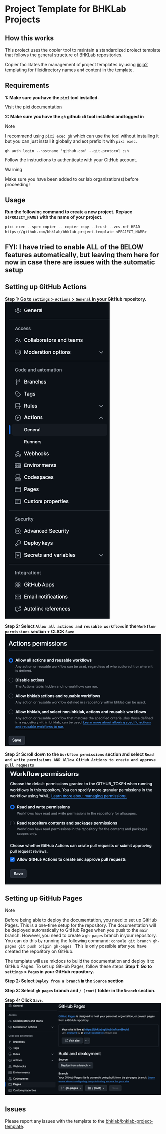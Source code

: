 # Project Template for BHKLab Projects

## How this works

This project uses the [copier tool](https://copier.readthedocs.io) to maintain
a standardized project template that follows the general structure of BHKLab
repositories.

Copier facilitates the management of project templates by
using [jinja2](https://jinja.palletsprojects.com/) templating for file/directory
names and content in the template.

## Requirements

**1: Make sure you have the `pixi` tool installed.**

Visit the [pixi documentation](https://pixi.sh)

**2: Make sure you have the `gh` github cli tool installed and logged in**

> [!NOTE]
> I recommend using `pixi exec gh` which can use the tool without installing it
> but you can just install it globally and not prefix it with `pixi exec`.

```console
gh auth login --hostname 'github.com' --git-protocol ssh
```

Follow the instructions to authenticate with your GitHub account.

> [!WARNING]
> Make sure you have been added to our lab organization(s) before proceeding!

## Usage

**Run the following command to create a new project.**
**Replace `${PROJECT_NAME}` with the name of your project.**

```console
pixi exec --spec copier -- copier copy --trust --vcs-ref HEAD https://github.com/bhklab/bhklab-project-template <PROJECT_NAME>
```

## FYI: I have tried to enable ALL of the BELOW features automatically, but leaving them here for now in case there are issues with the automatic setup

## Setting up GitHub Actions

**Step 1: Go to `settings` > `Actions` > `General` in your GitHub repository.**
![actions-general](./assets/actions-general-settings.png)

**Step 2: Select `Allow all actions and reusable workflows` in the `Workflow permissions` section + CLICK `Save`**
![actions-permissions](./assets/actions-permissions-settings.png)

**Step 3: Scroll down to the `Workflow permissions` section and select `Read and write permissions AND Allow GitHub Actions to create and approve pull requests`**
![actions-permissions](./assets/actions-permissions-settings-2.png)

## Setting up GitHub Pages

>[!NOTE]
> Before being able to deploy the documentation, you need to set up GitHub Pages.
> This is a one-time setup for the repository. The documentation will be deployed
> automatically to GitHub Pages when you push to the `main` branch.
> However, you need to create a `gh-pages` branch in your repository.
> You can do this by running the following command:
    ```console
    git branch gh-pages
    git push origin gh-pages
    ```
> This is only possible after you have created the repository on GitHub.

The template will use mkdocs to build the documentation and deploy it to GitHub Pages.
To set up GitHub Pages, follow these steps:
**Step 1: Go to `settings` > `Pages` in your GitHub repository.**

**Step 2: Select `Deploy from a branch` in the `Source` section.**

**Step 3: Select `gh-pages` branch and `/ (root)` folder in the `Branch` section.**

**Step 4: Click `Save`.**
![gh-pages](./assets/gh-pages-settings.png)

## Issues

Please report any issues with the template to the
[bhklab/bhklab-project-template](https://github.com/bhklab/bhklab-project-template).
